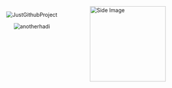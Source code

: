 <img src="https://github.com/sciencepal/sciencepal/blob/master/assets/life_balance.gif" alt="Side Image" align="right" width="200" height="auto" />


<p align="center">
  <img align="center" src="https://github-readme-streak-stats.herokuapp.com/?user=JustGithubProject&" alt="JustGithubProject" /> 
</p>

<p align="center">
  <img align="center" src="https://github-readme-streak-stats.herokuapp.com/?user=anotherhadi&" alt="anotherhadi" /> 
</p>


